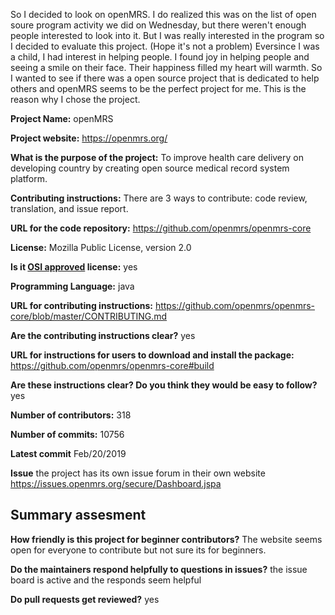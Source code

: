 
So I decided to look on openMRS. I do realized this was on the list of open soure program activity we did on Wednesday, but there weren't enough people interested to look into it. But I was really interested in the program so I decided to evaluate this project. (Hope it's not a problem) Eversince I was a child, I had interest in helping people. I found joy in helping people and seeing a smile on their face. Their happiness filled my heart will warmth. So I wanted to see if there was a open source project that is dedicated to help others and openMRS seems to be the perfect project for me. This is the reason why I chose the project. 



__Project Name:__  openMRS

__Project website:__ https://openmrs.org/


__What is the purpose of the project:__ To improve health care delivery on developing country by creating open source medical record system platform.

__Contributing instructions:__ There are 3 ways to contribute: code review, translation, and issue report.

__URL for the code repository:__ https://github.com/openmrs/openmrs-core

__License:__ Mozilla Public License, version 2.0

__Is it [OSI approved](https://opensource.org/licenses/alphabetical) license:__ yes 

__Programming Language:__ java

__URL for contributing instructions:__ https://github.com/openmrs/openmrs-core/blob/master/CONTRIBUTING.md

__Are the contributing instructions clear?__ yes


__URL for instructions for users to download and install the package:__ https://github.com/openmrs/openmrs-core#build


__Are these instructions clear? Do you think they would be easy to follow?__ yes


__Number of contributors:__ 318

__Number of commits:__ 10756

__Latest commit__ Feb/20/2019 

__Issue__ the project has its own issue forum in their own website https://issues.openmrs.org/secure/Dashboard.jspa

## Summary assesment
__How friendly is this project for beginner contributors?__ The website seems open for everyone to contribute but not sure its for beginners.


__Do the maintainers respond helpfully to questions in issues?__ the issue board is active and the responds seem helpful

__Do pull requests get reviewed?__ yes 



